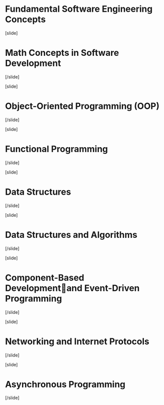 # Fundamental Software Engineering Concepts

[slide]
# Math Concepts in Software Development
[/slide]

[slide]

# Object-Oriented Programming (OOP)

[/slide]

[slide]

# Functional Programming

[/slide]

[slide]

# Data Structures

[/slide]

[slide]

# Data Structures and Algorithms

[/slide]

[slide]

# Component-Based Developmentand Event-Driven Programming

[/slide]

[slide]

# Networking and Internet Protocols

[/slide]

[slide]

# Asynchronous Programming

[/slide]
